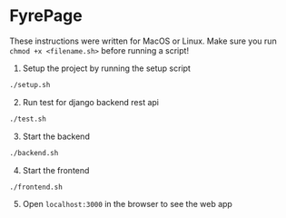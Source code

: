 # FyrePage

These instructions were written for MacOS or Linux. Make sure you run `chmod +x <filename.sh>` before running a script!

1. Setup the project by running the setup script

```bash
./setup.sh
```

2. Run test for django backend rest api
```bash
./test.sh
```

3. Start the backend
```bash
./backend.sh
```

4. Start the frontend
```bash
./frontend.sh
```

5. Open `localhost:3000` in the browser to see the web app



